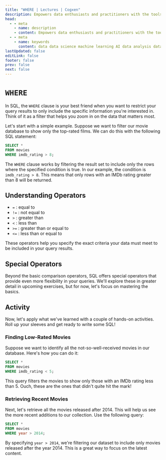 ```yaml
---
title: "WHERE | Lectures | Cogxen"
description: Empowers data enthusiasts and practitioners with the tools and knowledge to unlock the potential of data.
head:
  - - meta
    - name: description
    - content: Empowers data enthusiasts and practitioners with the tools and knowledge to unlock the potential of data.
  - - meta
    - name: keywords
      content: data data science machine learning AI data analysis data-driven data enthusiasts data practitioners
lastUpdated: false
editLink: false
footer: false
prev: false
next: false
---
```


# `WHERE`

In SQL, the `WHERE` clause is your best friend when you want to restrict your query results to only include the specific information you're interested in. Think of it as a filter that helps you zoom in on the data that matters most.

Let's start with a simple example. Suppose we want to filter our movie database to show only the top-rated films. We can do this with the following SQL statement:

```sql :line-numbers
SELECT *
FROM movies
WHERE imdb_rating > 8;
```

The `WHERE` clause works by filtering the result set to include only the rows where the specified condition is true. In our example, the condition is `imdb_rating > 8`. This means that only rows with an IMDb rating greater than 8 will be returned.

## Understanding Operators

- `=` : equal to
- `!=` : not equal to
- `>` : greater than
- `<` : less than
- `>=` : greater than or equal to
- `<=` : less than or equal to

These operators help you specify the exact criteria your data must meet to be included in your query results.

## Special Operators

Beyond the basic comparison operators, SQL offers special operators that provide even more flexibility in your queries. We'll explore these in greater detail in upcoming exercises, but for now, let's focus on mastering the basics.

## Activity

Now, let's apply what we've learned with a couple of hands-on activities. Roll up your sleeves and get ready to write some SQL!

### Finding Low-Rated Movies

Suppose we want to identify all the not-so-well-received movies in our database. Here's how you can do it:

```sql :line-numbers
SELECT *
FROM movies
WHERE imdb_rating < 5;
```

This query filters the movies to show only those with an IMDb rating less than 5. Ouch, these are the ones that didn't quite hit the mark!

<!--@include: ../_includes/tables/query-results-from-where.md-->

### Retrieving Recent Movies

Next, let's retrieve all the movies released after 2014. This will help us see the more recent additions to our collection. Use the following query:

```sql :line-numbers
SELECT *
FROM movies
WHERE year > 2014;
```

By specifying `year > 2014`, we're filtering our dataset to include only movies released after the year 2014. This is a great way to focus on the latest content.

<!--@include: ../_includes/tables/query-results-from-where-2.md-->
